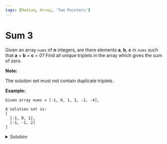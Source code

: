 ```yaml
---
tags: [Medium, Array, 'Two Pointers']
---
```


# Sum 3

Given an array `nums` of **n** integers, are there elements **a**, **b**, **c** in `nums` such that **a** + **b** + **c** = 0? Find all unique triplets in the array which gives the sum of zero.

**Note:**

The solution set must not contain duplicate triplets.

**Example:**

```
Given array nums = [-1, 0, 1, 2, -1, -4],

A solution set is:
[
  [-1, 0, 1],
  [-1, -1, 2]
]
```

<details>
<summary>Solution</summary>

```javascript
/**
 * @param {number[]} nums
 * @return {number[][]}
 */
var threeSum = function (nums) {
	var len = nums.length;
	var res = [];
	var l = 0;
	var r = 0;
	nums.sort((a, b) => a - b);
	for (var i = 0; i < len; i++) {
		if (i > 0 && nums[i] === nums[i - 1]) continue;
		l = i + 1;
		r = len - 1;
		while (l < r) {
			if (nums[i] + nums[l] + nums[r] < 0) {
				l++;
			} else if (nums[i] + nums[l] + nums[r] > 0) {
				r--;
			} else {
				res.push([nums[i], nums[l], nums[r]]);
				while (l < r && nums[l] === nums[l + 1]) l++;
				while (l < r && nums[r] === nums[r - 1]) r--;
				l++;
				r--;
			}
		}
	}
	return res;
};
```

**Complexity:**

-   Time complexity : O(n^2).
-   Space complexity : O(1).

</details>
